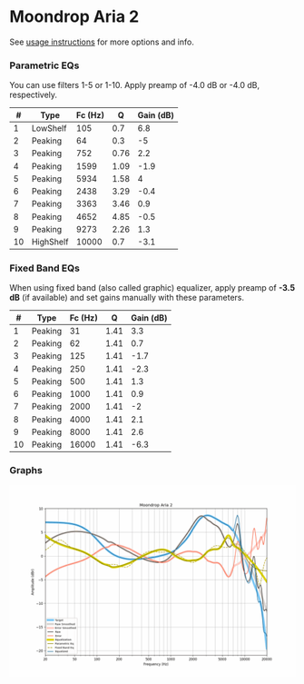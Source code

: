# Moondrop Aria 2
See [usage instructions](https://github.com/jaakkopasanen/AutoEq#usage) for more options and info.

### Parametric EQs
You can use filters 1-5 or 1-10. Apply preamp of -4.0 dB or -4.0 dB, respectively.

|   # | Type      |   Fc (Hz) |    Q |   Gain (dB) |
|-----|-----------|-----------|------|-------------|
|   1 | LowShelf  |       105 | 0.7  |         6.8 |
|   2 | Peaking   |        64 | 0.3  |        -5   |
|   3 | Peaking   |       752 | 0.76 |         2.2 |
|   4 | Peaking   |      1599 | 1.09 |        -1.9 |
|   5 | Peaking   |      5934 | 1.58 |         4   |
|   6 | Peaking   |      2438 | 3.29 |        -0.4 |
|   7 | Peaking   |      3363 | 3.46 |         0.9 |
|   8 | Peaking   |      4652 | 4.85 |        -0.5 |
|   9 | Peaking   |      9273 | 2.26 |         1.3 |
|  10 | HighShelf |     10000 | 0.7  |        -3.1 |

### Fixed Band EQs
When using fixed band (also called graphic) equalizer, apply preamp of **-3.5 dB** (if available) and set gains manually with these parameters.

|   # | Type    |   Fc (Hz) |    Q |   Gain (dB) |
|-----|---------|-----------|------|-------------|
|   1 | Peaking |        31 | 1.41 |         3.3 |
|   2 | Peaking |        62 | 1.41 |         0.7 |
|   3 | Peaking |       125 | 1.41 |        -1.7 |
|   4 | Peaking |       250 | 1.41 |        -2.3 |
|   5 | Peaking |       500 | 1.41 |         1.3 |
|   6 | Peaking |      1000 | 1.41 |         0.9 |
|   7 | Peaking |      2000 | 1.41 |        -2   |
|   8 | Peaking |      4000 | 1.41 |         2.1 |
|   9 | Peaking |      8000 | 1.41 |         2.6 |
|  10 | Peaking |     16000 | 1.41 |        -6.3 |

### Graphs
![](./Moondrop%20Aria%202.png)

